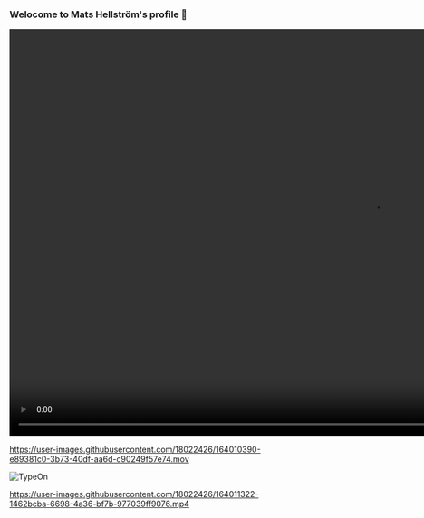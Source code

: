 ### Welocome to Mats Hellström's profile 👋

<video width="1280" height="720" controls autoplay muted loop>
<source src="videos/WebIntroG.mp4" type="video/mp4">
 Your browser does not support the video tag.
</video>

https://user-images.githubusercontent.com/18022426/164010390-e89381c0-3b73-40df-aa6d-c90249f57e74.mov

![TypeOn](https://user-images.githubusercontent.com/18022426/163988754-1b9da7f3-4333-42d4-ae5e-022189db7195.svg)





https://user-images.githubusercontent.com/18022426/164011322-1462bcba-6698-4a36-bf7b-977039ff9076.mp4





<!--




**mahe54/mahe54** is a ✨ _special_ ✨ repository because its `README.md` (this file) appears on your GitHub profile.

Here are some ideas to get you started:

- 🔭 I’m currently working on ...
- 🌱 I’m currently learning ...
- 👯 I’m looking to collaborate on ...
- 🤔 I’m looking for help with ...
- 💬 Ask me about ...
- 📫 How to reach me: ...
- 😄 Pronouns: ...
- ⚡ Fun fact: ...
-->

